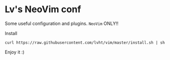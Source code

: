 Lv's NeoVim conf
================

Some useful configuration and plugins. `NeoVim` ONLY!!

Install
```
curl https://raw.githubusercontent.com/lvht/vim/master/install.sh | sh
```

Enjoy it :)
